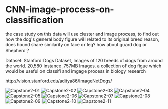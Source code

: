 # CNN-image-process-on-classification

the case study on this data will use cluster and image process, to find out how the dog's general body figure will related to its original breed reason, does hound share similarity on face or leg? how about guard dog or Shepherd？

Dataset: Stanford Dogs Dataset, Images of 120 breeds of dogs from around the world. 20,580 instance ,757MB Images. a collection of dog figue which would be useful on
classifi and imgage process in biology research

http://vision.stanford.edu/aditya86/ImageNetDogs/

![Capstone2-01](https://user-images.githubusercontent.com/83846713/129200543-66f7a9a1-9eae-4674-95f4-e084c162871c.png)
![Capstone2-02](https://user-images.githubusercontent.com/83846713/129200552-dc028bef-c01f-41f9-90b3-8825be5d17eb.png)
![Capstone2-03](https://user-images.githubusercontent.com/83846713/129200557-4c7e7061-2ab9-43dc-99a9-655d06972510.png)
![Capstone2-04](https://user-images.githubusercontent.com/83846713/129200561-c52c63ac-b732-4213-9c38-ac4dbb56f052.png)
![Capstone2-05](https://user-images.githubusercontent.com/83846713/129200569-1f66229a-7c49-48fd-8b3b-3c1d24e66470.png)
![Capstone2-06](https://user-images.githubusercontent.com/83846713/129200572-a30cab00-12a9-447a-ac93-80c8fd6b6bee.png)
![Capstone2-07](https://user-images.githubusercontent.com/83846713/129200579-d0d99a3e-3109-4b0a-b7c5-abe2c01ebc60.png)
![Capstone2-08](https://user-images.githubusercontent.com/83846713/129200582-ce8ee477-fb57-4e13-b2f2-3fa353727bec.png)
![Capstone2-09](https://user-images.githubusercontent.com/83846713/129200583-a743fb58-bff8-4d92-8e8c-21ced5737cb1.png)
![Capstone2-10](https://user-images.githubusercontent.com/83846713/129200588-260daeec-d602-4657-9c61-ed932287f188.png)
![Capstone2-11](https://user-images.githubusercontent.com/83846713/129200596-0ceeb1c3-fb40-4023-ba15-540918441f06.png)

